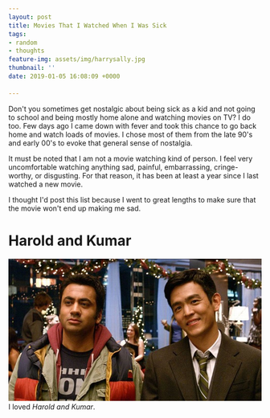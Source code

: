 ```yaml
---
layout: post
title: Movies That I Watched When I Was Sick
tags:
- random
- thoughts
feature-img: assets/img/harrysally.jpg
thumbnail: ''
date: 2019-01-05 16:08:09 +0000

---
```

Don't you sometimes get nostalgic about being sick as a kid and not going to school and being mostly home alone and watching movies on TV? I do too. Few days ago I came down with fever and took this chance to go back home and watch loads of movies. I chose most of them from the late 90's and early 00's to evoke that general sense of nostalgia.

It must be noted that I am not a movie watching kind of person. I feel very uncomfortable watching anything sad, painful, embarrassing, cringe-worthy, or disgusting. For that reason, it has been at least a year since I last watched a new movie.

I thought I'd post this list because I went to great lengths to make sure that the movie won't end up making me sad.

# Harold and Kumar

![](assets/img/haroldkumar.jpg)I loved _Harold and Kumar_. 
